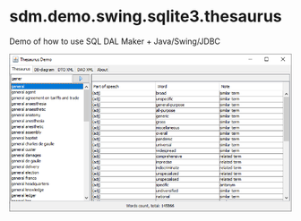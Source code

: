 # sdm.demo.swing.sqlite3.thesaurus
Demo of how to use SQL DAL Maker + Java/Swing/JDBC

![demo-swing-1.png](demo-swing-1.png)
